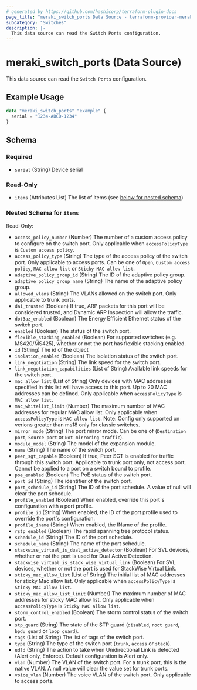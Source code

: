 ```yaml
---
# generated by https://github.com/hashicorp/terraform-plugin-docs
page_title: "meraki_switch_ports Data Source - terraform-provider-meraki"
subcategory: "Switches"
description: |-
  This data source can read the Switch Ports configuration.
---
```


# meraki_switch_ports (Data Source)

This data source can read the `Switch Ports` configuration.

## Example Usage

```terraform
data "meraki_switch_ports" "example" {
  serial = "1234-ABCD-1234"
}
```

<!-- schema generated by tfplugindocs -->
## Schema

### Required

- `serial` (String) Device serial

### Read-Only

- `items` (Attributes List) The list of items (see [below for nested schema](#nestedatt--items))

<a id="nestedatt--items"></a>
### Nested Schema for `items`

Read-Only:

- `access_policy_number` (Number) The number of a custom access policy to configure on the switch port. Only applicable when `accessPolicyType` is `Custom access policy`.
- `access_policy_type` (String) The type of the access policy of the switch port. Only applicable to access ports. Can be one of `Open`, `Custom access policy`, `MAC allow list` or `Sticky MAC allow list`.
- `adaptive_policy_group_id` (String) The ID of the adaptive policy group.
- `adaptive_policy_group_name` (String) The name of the adaptive policy group.
- `allowed_vlans` (String) The VLANs allowed on the switch port. Only applicable to trunk ports.
- `dai_trusted` (Boolean) If true, ARP packets for this port will be considered trusted, and Dynamic ARP Inspection will allow the traffic.
- `dot3az_enabled` (Boolean) The Energy Efficient Ethernet status of the switch port.
- `enabled` (Boolean) The status of the switch port.
- `flexible_stacking_enabled` (Boolean) For supported switches (e.g. MS420/MS425), whether or not the port has flexible stacking enabled.
- `id` (String) The id of the object
- `isolation_enabled` (Boolean) The isolation status of the switch port.
- `link_negotiation` (String) The link speed for the switch port.
- `link_negotiation_capabilities` (List of String) Available link speeds for the switch port.
- `mac_allow_list` (List of String) Only devices with MAC addresses specified in this list will have access to this port. Up to 20 MAC addresses can be defined. Only applicable when `accessPolicyType` is `MAC allow list`.
- `mac_whitelist_limit` (Number) The maximum number of MAC addresses for regular MAC allow list. Only applicable when `accessPolicyType` is `MAC allow list`. Note: Config only supported on verions greater than ms18 only for classic switches.
- `mirror_mode` (String) The port mirror mode. Can be one of (`Destination port`, `Source port` or `Not mirroring traffic`).
- `module_model` (String) The model of the expansion module.
- `name` (String) The name of the switch port.
- `peer_sgt_capable` (Boolean) If true, Peer SGT is enabled for traffic through this switch port. Applicable to trunk port only, not access port. Cannot be applied to a port on a switch bound to profile.
- `poe_enabled` (Boolean) The PoE status of the switch port.
- `port_id` (String) The identifier of the switch port.
- `port_schedule_id` (String) The ID of the port schedule. A value of null will clear the port schedule.
- `profile_enabled` (Boolean) When enabled, override this port`s configuration with a port profile.
- `profile_id` (String) When enabled, the ID of the port profile used to override the port`s configuration.
- `profile_iname` (String) When enabled, the IName of the profile.
- `rstp_enabled` (Boolean) The rapid spanning tree protocol status.
- `schedule_id` (String) The ID of the port schedule.
- `schedule_name` (String) The name of the port schedule.
- `stackwise_virtual_is_dual_active_detector` (Boolean) For SVL devices, whether or not the port is used for Dual Active Detection.
- `stackwise_virtual_is_stack_wise_virtual_link` (Boolean) For SVL devices, whether or not the port is used for StackWise Virtual Link.
- `sticky_mac_allow_list` (List of String) The initial list of MAC addresses for sticky Mac allow list. Only applicable when `accessPolicyType` is `Sticky MAC allow list`.
- `sticky_mac_allow_list_limit` (Number) The maximum number of MAC addresses for sticky MAC allow list. Only applicable when `accessPolicyType` is `Sticky MAC allow list`.
- `storm_control_enabled` (Boolean) The storm control status of the switch port.
- `stp_guard` (String) The state of the STP guard (`disabled`, `root guard`, `bpdu guard` or `loop guard`).
- `tags` (List of String) The list of tags of the switch port.
- `type` (String) The type of the switch port (`trunk`, `access` or `stack`).
- `udld` (String) The action to take when Unidirectional Link is detected (Alert only, Enforce). Default configuration is Alert only.
- `vlan` (Number) The VLAN of the switch port. For a trunk port, this is the native VLAN. A null value will clear the value set for trunk ports.
- `voice_vlan` (Number) The voice VLAN of the switch port. Only applicable to access ports.
